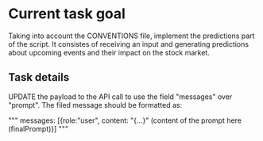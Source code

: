 # Current task goal
Taking into account the CONVENTIONS file, implement the predictions part of the script.
It consistes of receiving an input and generating predictions about upcoming events and their impact on the stock market.

## Task details

UPDATE the payload to the API call to use the field "messages" over "prompt". The filed message should be formatted as: 

"""
messages: [{role:"user", content: "{...}" (content of the prompt here (finalPrompt)}]
"""
